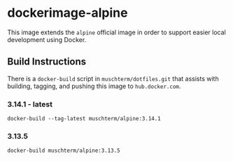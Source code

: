 dockerimage-alpine
===

This image extends the `alpine` official image in order to support easier local development using Docker.

Build Instructions
---

There is a `docker-build` script in `muschterm/dotfiles.git` that assists with building, tagging, and pushing this image to `hub.docker.com`.

### 3.14.1 - latest

```
docker-build --tag-latest muschterm/alpine:3.14.1
```

### 3.13.5

```
docker-build muschterm/alpine:3.13.5
```
